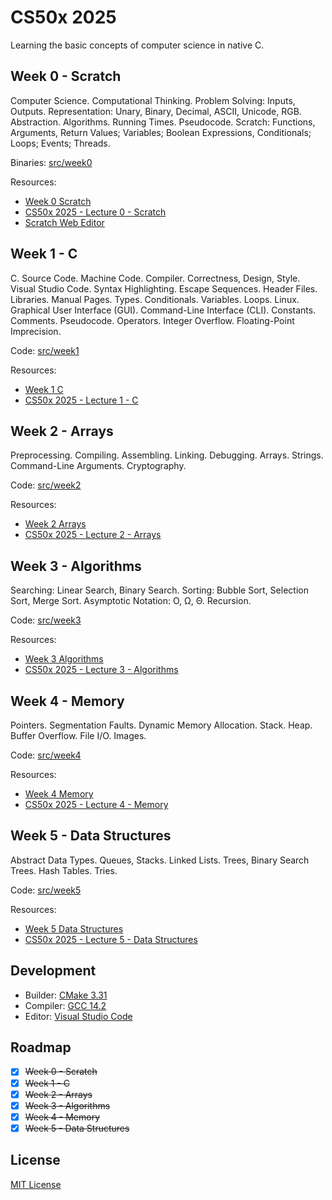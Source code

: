 # CS50x 2025

Learning the basic concepts of computer science in native C.

## Week 0 - Scratch

Computer Science. Computational Thinking. Problem Solving: Inputs, Outputs. Representation: Unary, Binary, Decimal, ASCII, Unicode, RGB. Abstraction. Algorithms. Running Times. Pseudocode. Scratch: Functions, Arguments, Return Values; Variables; Boolean Expressions, Conditionals; Loops; Events; Threads.

Binaries: [src/week0](src/week0)

Resources:

- [Week 0 Scratch](https://cs50.harvard.edu/x/2025/weeks/0/)
- [CS50x 2025 - Lecture 0 - Scratch](https://www.youtube.com/watch?v=2WtPyqwTLKM)
- [Scratch Web Editor](https://scratch.mit.edu/projects/editor/)

## Week 1 - C

C. Source Code. Machine Code. Compiler. Correctness, Design, Style. Visual Studio Code. Syntax Highlighting. Escape Sequences. Header Files. Libraries. Manual Pages. Types. Conditionals. Variables. Loops. Linux. Graphical User Interface (GUI). Command-Line Interface (CLI). Constants. Comments. Pseudocode. Operators. Integer Overflow. Floating-Point Imprecision.

Code: [src/week1](src/week1)

Resources:

- [Week 1 C](https://cs50.harvard.edu/x/2025/weeks/1/)
- [CS50x 2025 - Lecture 1 - C](https://www.youtube.com/watch?v=89cbCbWrM4U)

## Week 2 - Arrays

Preprocessing. Compiling. Assembling. Linking. Debugging. Arrays. Strings. Command-Line Arguments. Cryptography.

Code: [src/week2](src/week2)

Resources:

- [Week 2 Arrays](https://cs50.harvard.edu/x/2025/weeks/2/)
- [CS50x 2025 - Lecture 2 - Arrays](https://www.youtube.com/watch?v=Y8qnryVy5sQ)

## Week 3 - Algorithms

Searching: Linear Search, Binary Search. Sorting: Bubble Sort, Selection Sort, Merge Sort. Asymptotic Notation: O, Ω, Θ. Recursion.

Code: [src/week3](src/week3)

Resources:

- [Week 3 Algorithms](https://cs50.harvard.edu/x/2025/weeks/3/)
- [CS50x 2025 - Lecture 3 - Algorithms](https://www.youtube.com/watch?v=iCx3zwK8Ms8)

## Week 4 - Memory

Pointers. Segmentation Faults. Dynamic Memory Allocation. Stack. Heap. Buffer Overflow. File I/O. Images.

Code: [src/week4](src/week4)

Resources:

- [Week 4 Memory](https://cs50.harvard.edu/x/2025/weeks/4/)
- [CS50x 2025 - Lecture 4 - Memory](https://www.youtube.com/watch?v=kcRdFGbzR1I)

## Week 5 - Data Structures

Abstract Data Types. Queues, Stacks. Linked Lists. Trees, Binary Search Trees. Hash Tables. Tries.

Code: [src/week5](src/week5)

Resources:

- [Week 5 Data Structures](https://cs50.harvard.edu/x/2025/weeks/5/)
- [CS50x 2025 - Lecture 5 - Data Structures](https://www.youtube.com/watch?v=aV8LlSmd1E8)

## Development

- Builder: [CMake 3.31](https://cmake.org/cmake/help/v3.31/index.html)
- Compiler: [GCC 14.2](https://gcc.gnu.org/gcc-14/)
- Editor: [Visual Studio Code](https://code.visualstudio.com/)

## Roadmap

- [x] ~~Week 0 - Scratch~~
- [x] ~~Week 1 - C~~
- [x] ~~Week 2 - Arrays~~
- [x] ~~Week 3 - Algorithms~~
- [x] ~~Week 4 - Memory~~
- [x] ~~Week 5 - Data Structures~~

## License

[MIT License](LICENSE.md)
